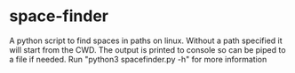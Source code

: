 # space-finder

A python script to find spaces in paths on linux.
Without a path specified it will start from the CWD.
The output is printed to console so can be piped to a file if needed.
Run "python3 spacefinder.py -h" for more information

